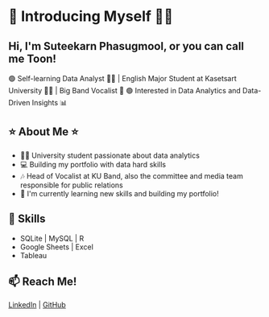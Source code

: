 # 👋 Introducing Myself 🙋‍♂️

## Hi, I'm Suteekarn Phasugmool, or you can call me Toon!
🟢 Self-learning Data Analyst 👨‍💻 | English Major Student at Kasetsart University 👨‍🏫 | Big Band Vocalist 🎤
🟢 Interested in Data Analytics and Data-Driven Insights 📊

## ⭐️ About Me ⭐️
- 👨‍🎓 University student passionate about data analytics
- 💻 Building my portfolio with data hard skills
- 🎶 Head of Vocalist at KU Band, also the committee and media team responsible for public relations
- 💼 I'm currently learning new skills and building my portfolio!

## 🍳 Skills
- SQLite | MySQL | R
- Google Sheets | Excel
- Tableau

## 📫 Reach Me!
[LinkedIn](https://www.linkedin.com/in/suteekarnphasugmool) | [GitHub](https://github.com/SuteekarnPhasugmool)
